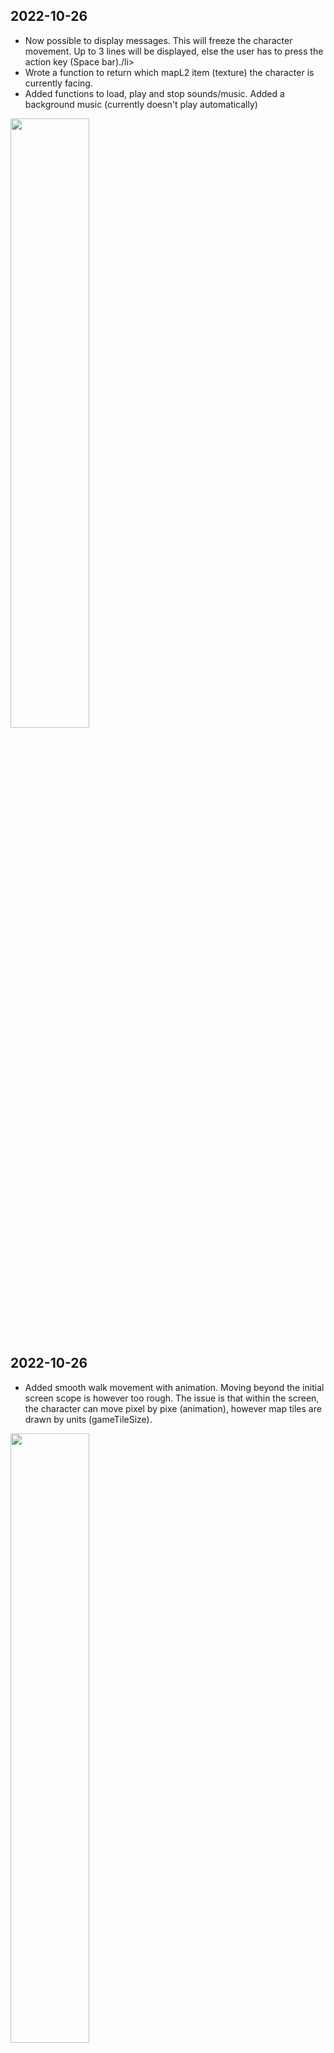 <h2>2022-10-26</h2>
<ul>
<li>Now possible to display messages. This will freeze the character movement. Up to 3 lines will be displayed, else the user has to press the action key (Space bar)./li>
<li>Wrote a function to return which mapL2 item (texture) the character is currently facing.</li>
<li>Added functions to load, play and stop sounds/music. Added a background music (currently doesn't play automatically)</li>
</ul>
<img src="https://user-images.githubusercontent.com/4015046/198344778-3fdc5f17-78e8-4967-8362-eeffd2408297.gif" width=50% height=50%>
<h2>2022-10-26</h2>
<ul>
<li>Added smooth walk movement with animation. Moving beyond the initial screen scope is however too rough. The issue is that within the screen, the character can move pixel by pixe (animation), however map tiles are drawn by units (gameTileSize). </li>
</ul>
<img src="https://user-images.githubusercontent.com/4015046/198011269-7c68a346-a674-4402-8a59-69ce15c91c07.gif" width=50% height=50%>
<h2>2022-10-25</h2>
<ul>
<li>Added collision system. An array lists the walkable textures. Everytime the player moves, we check if the ground layer (gameMap) has a "walkable" texture. If not, we check the textures of the top layer (gameMapL2). Using this combination, we can for example walk under the corner of the roof.</li>
<li>Improved performances by fixing drawing loop (debug information and character were redrawn for each X/Y</li>
<li>Added a new character sprite and now manage character directions (facing up, right, bottom and left)</li>
<li>Added function changeGameTileSize() to resize properly and adapt charGameX and charGameY. Can be used in the first section (not after scrolling)</li>
<li>Added a filter to simulate night time (between 9pm and 6am)</li> 
<li>Updated CSS to center game and remove outline (focus)</li> 
<li>Added a little path along the house :-)</li>
<li>Next: smooth character movement + GUI (message, inventory...)</li>
</ul>
<img src="https://user-images.githubusercontent.com/4015046/197858162-288142b7-33b0-4ede-beeb-f4dd929f89a4.JPG" width=50% height=50%><br/>
<img src="https://user-images.githubusercontent.com/4015046/197878637-bc70aa7d-3a14-4c36-991e-b1316bc58690.JPG" width=50% height=50%>
<h2>2022-10-23</h2>
<ul>
<li>reshapes maps and perspective: top down rpg</li>
<li>added tilemap system</li>
<li>new functions: changeFramerate(n), resizeGame(w,h),drawDebug() (toggle via F10)</li>
<li>suggestion to move character : create a charMap (same size as map) and use it to move CHARACTER. can then be surimposed to world map to test collision</li>
</ul>
<img src="https://user-images.githubusercontent.com/4015046/197404656-7497e484-c0c8-4c96-93c0-05def9b2d47e.JPG" width=50% height=50%>
<h2>2022-10-22</h2>
<ul>
<li>first draft</li>
<li>rendering functions</li>
<li>2D platformer</li>
</ul>
